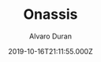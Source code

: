 ---
title: Onassis
github: https://github.com/ohduran/Onassis
demo: https://ohduran.github.io/Onassis
author: Alvaro Duran
ssg:
  - Jekyll
cms:
  - Markdown
date: 2019-10-16T21:11:55.000Z
description: The Onassis Theme for Jekyll
draft: false
publish_date: '2019-10-16T21:11:55Z'
update_date: '2021-07-15T19:15:57Z'
github_star: 22
github_fork: 22
---